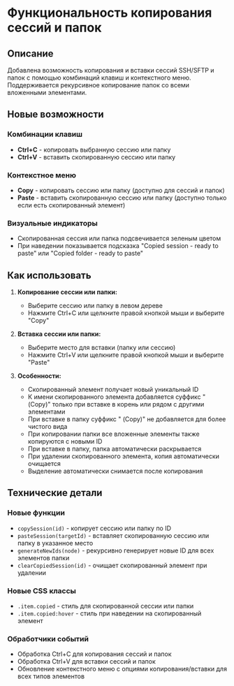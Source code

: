 # Функциональность копирования сессий и папок

## Описание
Добавлена возможность копирования и вставки сессий SSH/SFTP и папок с помощью комбинаций клавиш и контекстного меню. Поддерживается рекурсивное копирование папок со всеми вложенными элементами.

## Новые возможности

### Комбинации клавиш
- **Ctrl+C** - копировать выбранную сессию или папку
- **Ctrl+V** - вставить скопированную сессию или папку

### Контекстное меню
- **Copy** - копировать сессию или папку (доступно для сессий и папок)
- **Paste** - вставить скопированную сессию или папку (доступно только если есть скопированный элемент)

### Визуальные индикаторы
- Скопированная сессия или папка подсвечивается зеленым цветом
- При наведении показывается подсказка "Copied session - ready to paste" или "Copied folder - ready to paste"

## Как использовать

1. **Копирование сессии или папки:**
   - Выберите сессию или папку в левом дереве
   - Нажмите Ctrl+C или щелкните правой кнопкой мыши и выберите "Copy"

2. **Вставка сессии или папки:**
   - Выберите место для вставки (папку или сессию)
   - Нажмите Ctrl+V или щелкните правой кнопкой мыши и выберите "Paste"

3. **Особенности:**
   - Скопированный элемент получает новый уникальный ID
   - К имени скопированного элемента добавляется суффикс " (Copy)" только при вставке в корень или рядом с другими элементами
   - При вставке в папку суффикс " (Copy)" не добавляется для более чистого вида
   - При копировании папки все вложенные элементы также копируются с новыми ID
   - При вставке в папку, папка автоматически раскрывается
   - При удалении скопированного элемента, копия автоматически очищается
   - Выделение автоматически снимается после копирования

## Технические детали

### Новые функции
- `copySession(id)` - копирует сессию или папку по ID
- `pasteSession(targetId)` - вставляет скопированную сессию или папку в указанное место
- `generateNewIds(node)` - рекурсивно генерирует новые ID для всех элементов папки
- `clearCopiedSession(id)` - очищает скопированный элемент при удалении

### Новые CSS классы
- `.item.copied` - стиль для скопированной сессии или папки
- `.item.copied:hover` - стиль при наведении на скопированный элемент

### Обработчики событий
- Обработка Ctrl+C для копирования сессий и папок
- Обработка Ctrl+V для вставки сессий и папок
- Обновление контекстного меню с опциями копирования/вставки для всех типов элементов

